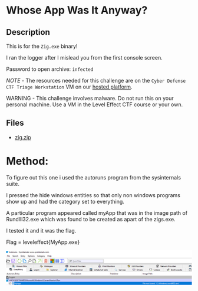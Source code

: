 # Whose App Was It Anyway?

## Description

This is for the `Zig.exe` binary!

I ran the logger after I mislead you from the first console screen.

Password to open archive: `infected`

*NOTE* - The resources needed for this challenge are on the `Cyber Defense CTF Triage Workstation` VM on our [hosted platform](https://training.leveleffect.com/courses/f4a9466f-edb0-42ff-bb0e-a95af2b05de5).

WARNING - This challenge involves malware. Do not run this on your personal machine. Use a VM in the Level Effect CTF course or your own. 

## Files

* [zig.zip](files/zig.zip)

# Method:

To figure out this one i used the autoruns program from the sysinternals suite.

I pressed the hide windows entities so that only non windows programs show up and had the category set to everything.

A particular program appeared called myApp that was in the image path of Rundlll32.exe which was found to be created as apart of the zigs.exe.

I tested it and it was the flag.

Flag = leveleffect{MyApp.exe}

![Myapp zig.png](Myapp%20zig.png)